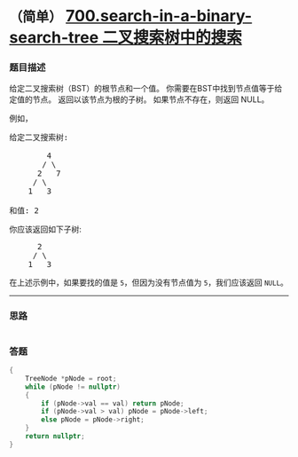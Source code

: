 # `（简单）` [700.search-in-a-binary-search-tree 二叉搜索树中的搜索](https://leetcode-cn.com/problems/search-in-a-binary-search-tree/)

### 题目描述
<p>给定二叉搜索树（BST）的根节点和一个值。 你需要在BST中找到节点值等于给定值的节点。 返回以该节点为根的子树。 如果节点不存在，则返回 NULL。</p>

<p>例如，</p>

<pre>给定二叉搜索树:

        4
       / \
      2   7
     / \
    1   3

和值: 2
</pre>

<p>你应该返回如下子树:</p>

<pre>      2     
     / \   
    1   3
</pre>

<p>在上述示例中，如果要找的值是 <code>5</code>，但因为没有节点值为 <code>5</code>，我们应该返回 <code>NULL</code>。</p>


---
### 思路
```
```

### 答题
``` C++
{
	TreeNode *pNode = root;
	while (pNode != nullptr)
	{
		if (pNode->val == val) return pNode;
		if (pNode->val > val) pNode = pNode->left;
		else pNode = pNode->right;
	}
	return nullptr;
}
```

